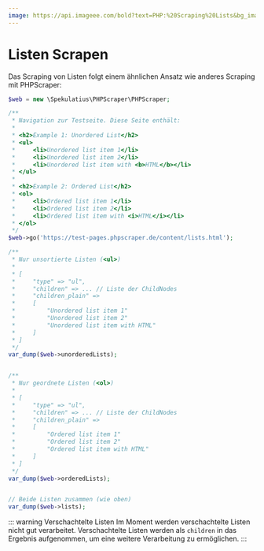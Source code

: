 ```yaml
---
image: https://api.imageee.com/bold?text=PHP:%20Scraping%20Lists&bg_image=https://images.unsplash.com/photo-1542762933-ab3502717ce7
---
```


# Listen Scrapen

Das Scraping von Listen folgt einem ähnlichen Ansatz wie anderes Scraping mit PHPScraper:

```php
$web = new \Spekulatius\PHPScraper\PHPScraper;

/**
 * Navigation zur Testseite. Diese Seite enthält:
 *
 * <h2>Example 1: Unordered List</h2>
 * <ul>
 *     <li>Unordered list item 1</li>
 *     <li>Unordered list item 2</li>
 *     <li>Unordered list item with <b>HTML</b></li>
 * </ul>
 *
 * <h2>Example 2: Ordered List</h2>
 * <ol>
 *     <li>Ordered list item 1</li>
 *     <li>Ordered list item 2</li>
 *     <li>Ordered list item with <i>HTML</i></li>
 * </ol>
 */
$web->go('https://test-pages.phpscraper.de/content/lists.html');

/**
 * Nur unsortierte Listen (<ul>)
 *
 * [
 *     "type" => "ul",
 *     "children" => ... // Liste der ChildNodes
 *     "children_plain" =>
 *     [
 *         "Unordered list item 1"
 *         "Unordered list item 2"
 *         "Unordered list item with HTML"
 *     ]
 * ]
 */
var_dump($web->unorderedLists);


/**
 * Nur geordnete Listen (<ol>)
 *
 * [
 *     "type" => "ul",
 *     "children" => ... // Liste der ChildNodes
 *     "children_plain" =>
 *     [
 *         "Ordered list item 1"
 *         "Ordered list item 2"
 *         "Ordered list item with HTML"
 *     ]
 * ]
 */
var_dump($web->orderedLists);


// Beide Listen zusammen (wie oben)
var_dump($web->lists);
```

::: warning Verschachtelte Listen
Im Moment werden verschachtelte Listen nicht gut verarbeitet. Verschachtelte Listen werden als `children` in das Ergebnis aufgenommen, um eine weitere Verarbeitung zu ermöglichen.
:::
